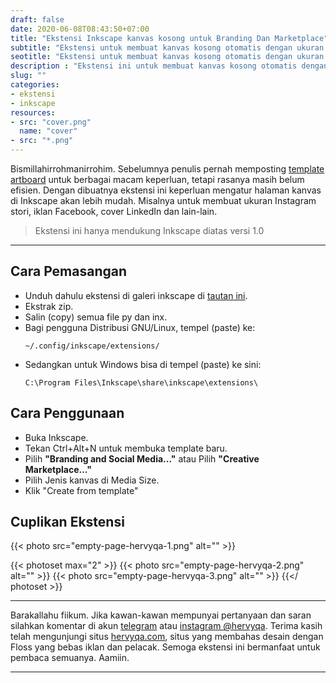 ```yaml
---
draft: false
date: 2020-06-08T08:43:50+07:00
title: "Ekstensi Inkscape kanvas kosong untuk Branding Dan Marketplace"
subtitle: "Ekstensi untuk membuat kanvas kosong otomatis dengan ukuran yang ideal"
seotitle: "Ekstensi untuk membuat kanvas kosong otomatis dengan ukuran yang ideal"
description : "Ekstensi ini untuk membuat kanvas kosong otomatis dengan ukuran yang ideal. Dapat digunakan untuk keperluan sosial media, kreatif agensi, dan marketplace."
slug: ""
categories:
- ekstensi
- inkscape
resources:
- src: "cover.png"
  name: "cover"
- src: "*.png"
---
```


Bismillahirrohmanirrohim.
Sebelumnya penulis pernah memposting [template artboard](/menggunakan-artboard-yang-tepat-di-inkscape/) untuk berbagai macam keperluan, tetapi rasanya masih belum efisien. Dengan dibuatnya ekstensi ini keperluan mengatur halaman kanvas di Inkscape akan lebih mudah. Misalnya untuk membuat ukuran Instagram stori, iklan Facebook, cover LinkedIn dan lain-lain.

> Ekstensi ini hanya mendukung Inkscape diatas versi 1.0

***

## Cara Pemasangan

- Unduh dahulu ekstensi di galeri inkscape di [tautan ini](https://inkscape.org/~hervyqa/%E2%98%85creative-empty-page).
- Ekstrak zip.
- Salin (copy) semua file py dan inx.
- Bagi pengguna Distribusi GNU/Linux, tempel (paste) ke:
    ```
    ~/.config/inkscape/extensions/
    ```
- Sedangkan untuk Windows bisa di tempel (paste) ke sini:
    ```
    C:\Program Files\Inkscape\share\inkscape\extensions\
    ```
## Cara Penggunaan

- Buka Inkscape.
- Tekan Ctrl+Alt+N untuk membuka template baru.
- Pilih **"Branding and Social Media..."** atau Pilih **"Creative Marketplace..."**
- Pilih Jenis kanvas di Media Size.
- Klik "Create from template"

## Cuplikan Ekstensi

{{< photo src="empty-page-hervyqa-1.png" alt="" >}}

{{< photoset max="2" >}}
  {{< photo src="empty-page-hervyqa-2.png" alt="" >}}
  {{< photo src="empty-page-hervyqa-3.png" alt="" >}}
{{</ photoset >}}

***

Barakallahu fiikum. Jika kawan-kawan mempunyai pertanyaan dan saran silahkan komentar di akun [telegram](https://t.me/hervyqa) atau [instagram @hervyqa](https://instagram.com/hervyqa). Terima kasih telah mengunjungi situs [hervyqa.com](https://hervyqa.com), situs yang membahas desain dengan Floss yang bebas iklan dan pelacak. Semoga ekstensi ini bermanfaat untuk pembaca semuanya. Aamiin.

***

[Inkscape]:https://www.inkscape.org
[Gimp]:https://www.gimp.org

[GNOME.ID]:https://www.gnome.id
[BUKU CC-ID]:https://bit.ly/madewithccID
[Wikimedia]:https://www.wikkimedia.org/

[Behance]:https://www.b.net
[Dribbble]:https://www.dribbble.com

[AdobeStock]:https//www.stock.adobe.com
[123rf]:https//www.123rf.com
[Freepik]:https//www.freepik.com
[Dreamstime]:https//www.dreamstime.com
[Shutterstock]:https://submit.shutterstock.com/?ref=238649869

[Hervyqa]:https://hervyqa.com
[Manjaro-X]:https://manjaro-x.id
[Inkporter]:https://github.com/raniaamina/inkporter
